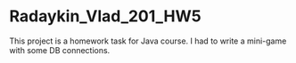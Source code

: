 # Radaykin_Vlad_201_HW5
 
This project is a homework task for Java course. I had to write a mini-game with some DB connections.
